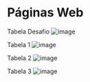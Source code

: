 # Páginas Web

Tabela Desafio
![image](https://github.com/gabrielarebeca/P-gina_Web_Table/assets/110422932/3106ebcd-ec27-4e9e-a41f-c66a29614d28)

Tabela 1
![image](https://github.com/gabrielarebeca/P-gina_Web_Table/assets/110422932/96f7ead1-681f-4ffd-a777-6eca9a7b462b)

Tabela 2
![image](https://github.com/gabrielarebeca/P-gina_Web_Table/assets/110422932/c716b80c-9ff6-48eb-8dd2-6ddbdeb0ce53)

Tabela 3
![image](https://github.com/gabrielarebeca/P-gina_Web_Table/assets/110422932/d83b165a-a42c-414c-8749-03909e95371a)
